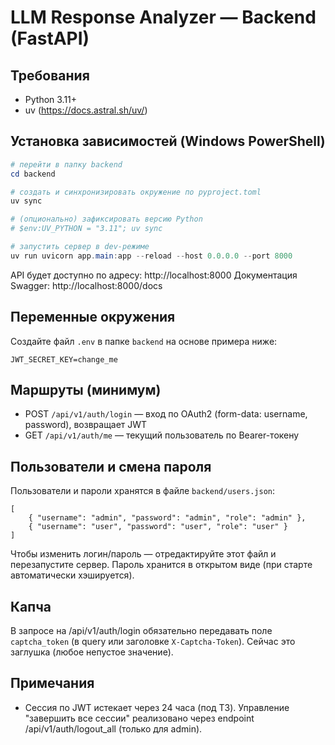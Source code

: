 # LLM Response Analyzer — Backend (FastAPI)

## Требования

- Python 3.11+
- uv (https://docs.astral.sh/uv/)

## Установка зависимостей (Windows PowerShell)

```powershell
# перейти в папку backend
cd backend

# создать и синхронизировать окружение по pyproject.toml
uv sync

# (опционально) зафиксировать версию Python
# $env:UV_PYTHON = "3.11"; uv sync

# запустить сервер в dev-режиме
uv run uvicorn app.main:app --reload --host 0.0.0.0 --port 8000
```

API будет доступно по адресу: http://localhost:8000
Документация Swagger: http://localhost:8000/docs

## Переменные окружения

Создайте файл `.env` в папке `backend` на основе примера ниже:

```
JWT_SECRET_KEY=change_me
```

## Маршруты (минимум)

- POST `/api/v1/auth/login` — вход по OAuth2 (form-data: username, password), возвращает JWT
- GET `/api/v1/auth/me` — текущий пользователь по Bearer-токену

## Пользователи и смена пароля

Пользователи и пароли хранятся в файле `backend/users.json`:

```
[
	{ "username": "admin", "password": "admin", "role": "admin" },
	{ "username": "user", "password": "user", "role": "user" }
]
```

Чтобы изменить логин/пароль — отредактируйте этот файл и перезапустите сервер. Пароль хранится в открытом виде (при старте автоматически хэшируется).

## Капча

В запросе на /api/v1/auth/login обязательно передавать поле `captcha_token` (в query или заголовке `X-Captcha-Token`). Сейчас это заглушка (любое непустое значение).

## Примечания

- Сессия по JWT истекает через 24 часа (под ТЗ). Управление "завершить все сессии" реализовано через endpoint /api/v1/auth/logout_all (только для admin).
